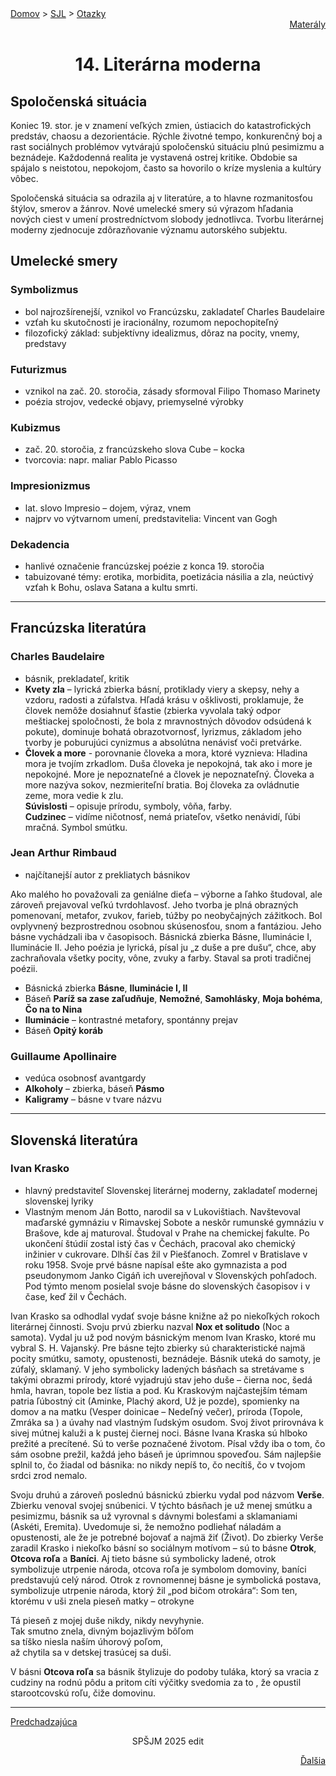 <div align="center">
    <div align="left">
        <a href="/README.md">Domov</a>
        >
        <a href="../SLOVENCINA.md">SJL</a>
        >
        <a href="../ustne-otazky.md">Otazky</a>
    </div>
    <div align="right">
        <a href="https://drive.google.com/drive/folders/">Materály</a>
    </div>

# 14. Literárna moderna
</div>

## Spoločenská situácia

Koniec 19. stor. je v znamení veľkých zmien, ústiacich do katastrofických predstáv, chaosu a dezorientácie. Rýchle životné tempo, konkurenčný boj a rast sociálnych problémov vytvárajú spoločenskú situáciu plnú pesimizmu a beznádeje. Každodenná realita je vystavená ostrej kritike. Obdobie sa spájalo s neistotou, nepokojom, často sa hovorilo o kríze myslenia a kultúry vôbec.

Spoločenská situácia sa odrazila aj v literatúre, a to hlavne rozmanitosťou štýlov, smerov a žánrov. Nové umelecké smery sú výrazom hľadania nových ciest v umení prostredníctvom slobody jednotlivca. Tvorbu literárnej moderny zjednocuje zdôrazňovanie významu autorského subjektu.
## Umelecké smery

### Symbolizmus

- bol najrozšírenejší, vznikol vo Francúzsku, zakladateľ Charles Baudelaire
- vzťah ku skutočnosti je iracionálny, rozumom nepochopiteľný
- filozofický základ: subjektívny idealizmus, dôraz na pocity, vnemy, predstavy

### Futurizmus

- vznikol na zač. 20. storočia, zásady sformoval Filipo Thomaso Marinety
- poézia strojov, vedecké objavy, priemyselné výrobky

### Kubizmus

- zač. 20. storočia, z francúzskeho slova Cube – kocka
- tvorcovia: napr. maliar Pablo Picasso

### Impresionizmus

- lat. slovo Impresio – dojem, výraz, vnem
- najprv vo výtvarnom umení, predstavitelia: Vincent van Gogh

### Dekadencia

- hanlivé označenie francúzskej poézie z konca 19. storočia
- tabuizované témy: erotika, morbidita, poetizácia násilia a zla, neúctivý vzťah k Bohu, oslava Satana a kultu smrti.

---

## Francúzska literatúra

### Charles Baudelaire

- básnik, prekladateľ, kritik
- **Kvety zla** – lyrická zbierka básní, protiklady viery a skepsy, nehy a vzdoru, radosti a zúfalstva. Hľadá krásu v ošklivosti, proklamuje, že človek nemôže dosiahnuť šťastie (zbierka vyvolala taký odpor meštiackej spoločnosti, že bola z mravnostných dôvodov odsúdená k pokute), dominuje bohatá obrazotvornosť, lyrizmus, základom jeho tvorby je poburujúci cynizmus a absolútna nenávisť voči pretvárke.  
- **Človek a more** - porovnanie človeka a mora, ktoré vyznieva: Hladina mora je tvojím zrkadlom. Duša človeka je nepokojná, tak ako i more je nepokojné. More je nepoznateľné a človek je nepoznateľný. Človeka a more nazýva sokov, nezmieriteľní bratia. Boj človeka za ovládnutie zeme, mora vedie k zlu.  
**Súvislosti** – opisuje prírodu, symboly, vôňa, farby.  
**Cudzinec** – vidíme ničotnosť, nemá priateľov, všetko nenávidí, ľúbi mračná. Symbol smútku.

### Jean Arthur Rimbaud

- najčítanejší autor z prekliatych básnikov

Ako malého ho považovali za geniálne dieťa – výborne a ľahko študoval, ale zároveň prejavoval veľkú tvrdohlavosť. Jeho tvorba je plná obrazných pomenovaní, metafor, zvukov, farieb, túžby po neobyčajných zážitkoch. Bol ovplyvnený bezprostrednou osobnou skúsenosťou, snom a fantáziou. Jeho básne vychádzali iba v časopisoch.
Básnická zbierka Básne, Iluminácie I, Iluminácie II. Jeho poézia je lyrická, písal ju „z duše a pre dušu“, chce, aby zachraňovala všetky pocity, vône, zvuky a farby. Staval sa proti tradičnej poézii.

- Básnická zbierka **Básne**, **Iluminácie I, II**
- Báseň **Paríž sa zase zaľudňuje**, **Nemožné**, **Samohlásky**, **Moja bohéma**, **Čo na to Nina**
- **Iluminácie** – kontrastné metafory, spontánny prejav
- Báseň **Opitý koráb**

### Guillaume Apollinaire

- vedúca osobnosť avantgardy
- **Alkoholy** – zbierka, báseň **Pásmo**
- **Kaligramy** – básne v tvare názvu

---

## Slovenská literatúra

### Ivan Krasko

- hlavný predstaviteľ Slovenskej literárnej moderny, zakladateľ modernej slovenskej lyriky
- Vlastným menom Ján Botto, narodil sa v Lukovištiach. Navštevoval maďarské gymnáziu v Rimavskej Sobote a neskôr rumunské gymnáziu v Brašove, kde aj maturoval. Študoval v Prahe na chemickej fakulte. Po ukončení štúdií zostal istý čas v Čechách, pracoval ako chemický inžinier v cukrovare. Dlhší čas žil v Piešťanoch. Zomrel v Bratislave v roku 1958.
Svoje prvé básne napísal ešte ako gymnazista a pod pseudonymom Janko Cigáň ich uverejňoval v Slovenských pohľadoch. Pod týmto menom posielal svoje básne do slovenských časopisov i v čase, keď žil v Čechách. 

Ivan Krasko sa odhodlal vydať svoje básne knižne až po niekoľkých rokoch literárnej činnosti. Svoju prvú zbierku nazval **Nox et solitudo** (Noc a samota). Vydal ju už pod novým básnickým menom Ivan Krasko, ktoré mu vybral S. H. Vajanský. Pre básne tejto zbierky sú charakteristické najmä pocity smútku, samoty, opustenosti, beznádeje. Básnik uteká do samoty, je zúfalý, sklamaný. V jeho symbolicky ladených básňach sa stretávame s takými obrazmi prírody, ktoré vyjadrujú stav jeho duše – čierna noc, šedá hmla, havran, topole bez lístia a pod. Ku Kraskovým najčastejším témam patria ľúbostný cit (Aminke, Plachý akord, Už je pozde), spomienky na domov a na matku (Vesper doinicae – Nedeľný večer), príroda (Topole, Zmráka sa ) a úvahy nad vlastným ľudským osudom. Svoj život prirovnáva k sivej mútnej kaluži a k pustej čiernej noci. Básne Ivana Kraska sú hlboko prežité a precítené. Sú to verše poznačené životom. Písal vždy iba o tom, čo sám osobne prežil, každá jeho báseň je úprimnou spoveďou. Sám najlepšie splnil to, čo žiadal od básnika: no nikdy nepíš to, čo necítiš, čo v tvojom srdci zrod nemalo.

Svoju druhú a zároveň poslednú básnickú zbierku vydal pod názvom **Verše**. Zbierku venoval svojej snúbenici. V týchto básňach je už menej smútku a pesimizmu, básnik sa už vyrovnal s dávnymi bolesťami a sklamaniami (Askéti, Eremita). Uvedomuje si, že nemožno podliehať náladám a opustenosti, ale že je potrebné bojovať a najmä žiť (Život).
Do zbierky Verše zaradil Krasko i niekoľko básní so sociálnym motívom – sú to básne **Otrok**, **Otcova roľa** a **Baníci**. Aj tieto básne sú symbolicky ladené, otrok symbolizuje utrpenie národa, otcova roľa je symbolom domoviny, baníci predstavujú celý národ. Otrok z rovnomennej básne je symbolická postava, symbolizuje utrpenie národa, ktorý žil „pod bičom otrokára“: Som ten, ktorému v uši znela pieseň matky – otrokyne

Tá pieseň z mojej duše nikdy, nikdy nevyhynie.  
Tak smutno znela, divným bojazlivým bôľom  
sa tíško niesla naším úhorový poľom,  
až chytila sa v detskej trasúcej sa duši.

V básni **Otcova roľa** sa básnik štylizuje do podoby tuláka, ktorý sa vracia z cudziny na rodnú pôdu a pritom cíti výčitky svedomia za to , že opustil starootcovskú roľu, čiže domovinu.

---
<div align="left">

[Predchadzajúca](13.md)
</div>
<div align="center">
SPŠJM 2025 edit
</div>
<div align="right">

[Ďalšia](15.md)
</div>